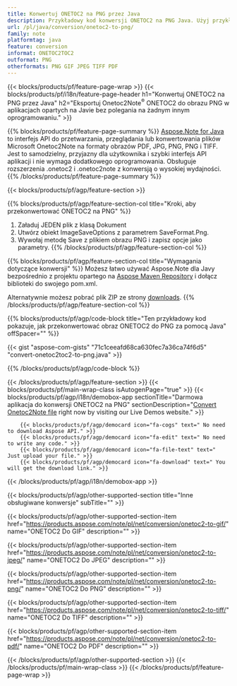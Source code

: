 ```yaml
---
title: Konwertuj ONETOC2 na PNG przez Java
description: Przykładowy kod konwersji ONETOC2 na PNG Java. Użyj przykładowego kodu API dla plików wsadowych ONETOC2 do konwersji PNG w dowolnej aplikacji opartej na Javie. 
url: /pl/java/conversion/onetoc2-to-png/
family: note
platformtag: java
feature: conversion
informat: ONETOC2TOC2
outformat: PNG
otherformats: PNG GIF JPEG TIFF PDF
---
```

{{< blocks/products/pf/feature-page-wrap >}}
{{< blocks/products/pf/i18n/feature-page-header h1="Konwertuj ONETOC2 na PNG przez Java" h2="Eksportuj Onetoc2Note<sup>&reg;</sup> ONETOC2 do obrazu PNG w aplikacjach opartych na Javie bez polegania na żadnym innym oprogramowaniu." >}}

{{% blocks/products/pf/feature-page-summary %}}
[Aspose.Note for Java](https://products.aspose.com/note/java/) to interfejs API do przetwarzania, przeglądania lub konwertowania plików Microsoft Onetoc2Note na formaty obrazów PDF, JPG, PNG, PNG i TIFF. Jest to samodzielny, przyjazny dla użytkownika i szybki interfejs API aplikacji i nie wymaga dodatkowego oprogramowania. Obsługuje rozszerzenia .onetoc2 i .onetoc2note z konwersją o wysokiej wydajności.
{{% /blocks/products/pf/feature-page-summary  %}}

{{< blocks/products/pf/agp/feature-section >}}

{{% blocks/products/pf/agp/feature-section-col title="Kroki, aby przekonwertować ONETOC2 na PNG" %}}
1. Załaduj JEDEN plik z klasą Dokument
2. Utwórz obiekt ImageSaveOptions z parametrem SaveFormat.Png.
3. Wywołaj metodę Save z plikiem obrazu PNG i zapisz opcje jako parametry.
{{% /blocks/products/pf/agp/feature-section-col %}}

{{% blocks/products/pf/agp/feature-section-col title="Wymagania dotyczące konwersji" %}}
Możesz łatwo używać Aspose.Note dla Javy bezpośrednio z projektu opartego na [Aspose Maven Repository](https://repository.aspose.com/note/) i dołącz biblioteki do swojego pom.xml.

Alternatywnie możesz pobrać plik ZIP ze strony [downloads](https://releases.aspose.com/note/java).
{{% /blocks/products/pf/agp/feature-section-col %}}

{{% blocks/products/pf/agp/code-block title="Ten przykładowy kod pokazuje, jak przekonwertować obraz ONETOC2 do PNG za pomocą Java" offSpacer="" %}}

{{< gist "aspose-com-gists" "71c1ceeafd68ca630fec7a36ca74f6d5" "convert-onetoc2toc2-to-png.java" >}}

{{% /blocks/products/pf/agp/code-block %}}

{{< /blocks/products/pf/agp/feature-section >}}
{{< blocks/products/pf/main-wrap-class isAutogenPage="true" >}}
{{< blocks/products/pf/agp/i18n/demobox-app sectionTitle="Darmowa aplikacja do konwersji ONETOC2 na PNG" sectionDescription="[Convert Onetoc2Note file](https://products.aspose.app/note/conversion/onetoc2note-to-png) right now by visiting our Live Demos website." >}}

        {{< blocks/products/pf/agp/democard icon="fa-cogs" text=" No need to download Aspose API." >}}
        {{< blocks/products/pf/agp/democard icon="fa-edit" text=" No need to write any code." >}}
        {{< blocks/products/pf/agp/democard icon="fa-file-text" text=" Just upload your file." >}}
        {{< blocks/products/pf/agp/democard icon="fa-download" text=" You will get the download link." >}}
		
{{< /blocks/products/pf/agp/i18n/demobox-app >}}

{{< blocks/products/pf/agp/other-supported-section title="Inne obsługiwane konwersje" subTitle="" >}}

{{< blocks/products/pf/agp/other-supported-section-item href="https://products.aspose.com/note/pl/net/conversion/onetoc2-to-gif/" name="ONETOC2 Do GIF" description="" >}}

{{< blocks/products/pf/agp/other-supported-section-item href="https://products.aspose.com/note/pl/net/conversion/onetoc2-to-jpeg/" name="ONETOC2 Do JPEG" description="" >}}

{{< blocks/products/pf/agp/other-supported-section-item href="https://products.aspose.com/note/pl/net/conversion/onetoc2-to-png/" name="ONETOC2 Do PNG" description="" >}}

{{< blocks/products/pf/agp/other-supported-section-item href="https://products.aspose.com/note/pl/net/conversion/onetoc2-to-tiff/" name="ONETOC2 Do TIFF" description="" >}}

{{< blocks/products/pf/agp/other-supported-section-item href="https://products.aspose.com/note/pl/net/conversion/onetoc2-to-pdf/" name="ONETOC2 Do PDF" description="" >}}



{{< /blocks/products/pf/agp/other-supported-section >}}
{{< /blocks/products/pf/main-wrap-class >}}
{{< /blocks/products/pf/feature-page-wrap >}}